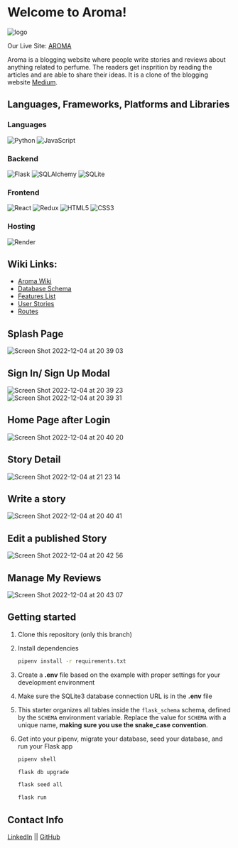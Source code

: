 # Welcome to Aroma!

![logo](https://user-images.githubusercontent.com/104793402/205541089-d1e3215a-1f1c-42b1-ba99-4d836e39b877.png)

Our Live Site: [AROMA](https://aroma-capstone-project.onrender.com/)

Aroma is a blogging website where people write stories and reviews about anything related to perfume. The readers get insprition by reading the articles and are able to share their ideas.  It is a clone of the blogging website [Medium](https://medium.com/). 


## Languages, Frameworks, Platforms and Libraries

### Languages
![Python](https://img.shields.io/badge/python-3670A0?style=for-the-badge&logo=python&logoColor=ffdd54) ![JavaScript](https://img.shields.io/badge/javascript-%23323330.svg?style=for-the-badge&logo=javascript&logoColor=%23F7DF1E)

### Backend
![Flask](https://img.shields.io/badge/flask-%23000.svg?style=for-the-badge&logo=flask&logoColor=white) ![SQLAlchemy](https://img.shields.io/badge/SQLAlchemy-100000?style=for-the-badge&logo=sql&logoColor=BA1212&labelColor=AD0000&color=A90000) ![SQLite](https://img.shields.io/badge/sqlite-%2307405e.svg?style=for-the-badge&logo=sqlite&logoColor=white)

### Frontend
![React](https://img.shields.io/badge/react-%2320232a.svg?style=for-the-badge&logo=react&logoColor=%2361DAFB) ![Redux](https://img.shields.io/badge/redux-%23593d88.svg?style=for-the-badge&logo=redux&logoColor=white) ![HTML5](https://img.shields.io/badge/html5-%23E34F26.svg?style=for-the-badge&logo=html5&logoColor=white) ![CSS3](https://img.shields.io/badge/css3-%231572B6.svg?style=for-the-badge&logo=css3&logoColor=white)

### Hosting
![Render](https://img.shields.io/badge/Render-%46E3B7.svg?style=for-the-badge&logo=render&logoColor=white)

## Wiki Links:
* [Aroma Wiki](https://github.com/wangaijia618/aroma-capstone/wiki)
* [Database Schema](https://github.com/wangaijia618/aroma-capstone/wiki/Database-Schema)
* [Features List](https://github.com/wangaijia618/aroma-capstone/wiki/Features)
* [User Stories](https://github.com/wangaijia618/aroma-capstone/wiki/User-Stories)
* [Routes](https://github.com/wangaijia618/aroma-capstone/wiki/Routes)


## Splash Page
![Screen Shot 2022-12-04 at 20 39 03](https://user-images.githubusercontent.com/104793402/205542256-d76da721-783d-4cac-b8f1-89f3458caaf8.png)


## Sign In/ Sign Up Modal
![Screen Shot 2022-12-04 at 20 39 23](https://user-images.githubusercontent.com/104793402/205542286-ad4305f9-ebd6-44b5-8f3b-edaabff101a2.png)
![Screen Shot 2022-12-04 at 20 39 31](https://user-images.githubusercontent.com/104793402/205542290-f3d92d72-9424-4c58-8b33-2242543d8c58.png)


## Home Page after Login
![Screen Shot 2022-12-04 at 20 40 20](https://user-images.githubusercontent.com/104793402/205542464-31465300-2c61-49a6-a6a1-5d3b9f4a1c98.png)



## Story Detail
![Screen Shot 2022-12-04 at 21 23 14](https://user-images.githubusercontent.com/104793402/205542716-5f49d81a-bbbe-45d1-a068-d5e2eb38068d.png)


## Write a story
![Screen Shot 2022-12-04 at 20 40 41](https://user-images.githubusercontent.com/104793402/205542389-d81e989f-75a4-493d-bbea-6bd9620a51fe.png)

## Edit a published Story
![Screen Shot 2022-12-04 at 20 42 56](https://user-images.githubusercontent.com/104793402/205542782-b5b694a0-38ca-4589-969f-bf2922dbacc4.png)



## Manage My Reviews
![Screen Shot 2022-12-04 at 20 43 07](https://user-images.githubusercontent.com/104793402/205542361-865b9452-43f1-47e5-aebc-6a858204de6f.png)



## Getting started
1. Clone this repository (only this branch)

2. Install dependencies

      ```bash
      pipenv install -r requirements.txt
      ```

3. Create a **.env** file based on the example with proper settings for your
   development environment

4. Make sure the SQLite3 database connection URL is in the **.env** file

5. This starter organizes all tables inside the `flask_schema` schema, defined
   by the `SCHEMA` environment variable.  Replace the value for
   `SCHEMA` with a unique name, **making sure you use the snake_case
   convention**.

6. Get into your pipenv, migrate your database, seed your database, and run your Flask app

   ```bash
   pipenv shell
   ```

   ```bash
   flask db upgrade
   ```

   ```bash
   flask seed all
   ```

   ```bash
   flask run
   ```
## Contact Info

[LinkedIn](https://www.linkedin.com/in/aijia-wang-b18726131/) || [GitHub](https://github.com/wangaijia618)
